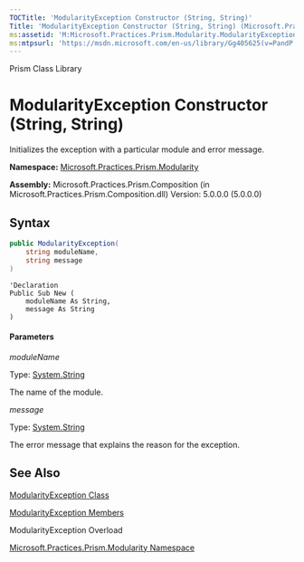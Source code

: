 ```yaml
---
TOCTitle: 'ModularityException Constructor (String, String)'
Title: 'ModularityException Constructor (String, String) (Microsoft.Practices.Prism.Modularity)'
ms:assetid: 'M:Microsoft.Practices.Prism.Modularity.ModularityException.\#ctor(System.String,System.String)'
ms:mtpsurl: 'https://msdn.microsoft.com/en-us/library/Gg405625(v=PandP.50)'
---
```


Prism Class Library

ModularityException Constructor (String, String)
================================================

Initializes the exception with a particular module and error message.

**Namespace:** [Microsoft.Practices.Prism.Modularity](https://msdn.microsoft.com/en-us/library/microsoft.practices.prism.modularity(v=pandp.50))

**Assembly:** Microsoft.Practices.Prism.Composition (in Microsoft.Practices.Prism.Composition.dll) Version: 5.0.0.0 (5.0.0.0)

Syntax
------

```C#
public ModularityException(
	string moduleName,
	string message
)
```

```VB
'Declaration
Public Sub New ( 
	moduleName As String,
	message As String
)
```

#### Parameters

*moduleName*  

Type: [System.String](http://msdn2.microsoft.com/en-us/library/s1wwdcbf)

The name of the module.

<!-- -->

*message*

Type: [System.String](http://msdn2.microsoft.com/en-us/library/s1wwdcbf)

The error message that explains the reason for the exception.

See Also
--------

<span id="seeAlsoToggle"></span>
[ModularityException Class](https://msdn.microsoft.com/en-us/library/microsoft.practices.prism.modularity.modularityexception(v=pandp.50))

[ModularityException Members](https://msdn.microsoft.com/en-us/library/microsoft.practices.prism.modularity.modularityexception_members(v=pandp.50))

ModularityException Overload

[Microsoft.Practices.Prism.Modularity Namespace](https://msdn.microsoft.com/en-us/library/microsoft.practices.prism.modularity(v=pandp.50))
